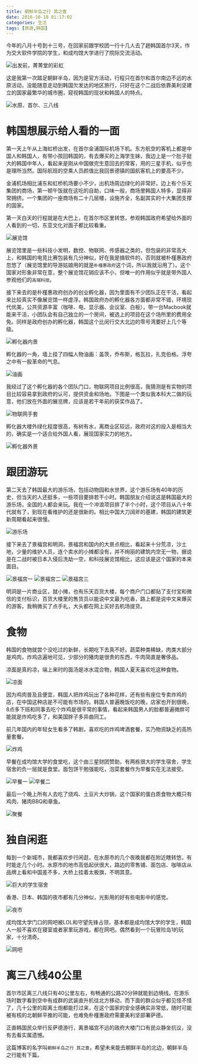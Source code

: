 ```yaml
---
title: 朝鲜半岛之行 其之壹
date: 2016-10-10 01:17:02
categories: 生活
tags: [旅游,韩国]
---
```

今年的八月十号到十三号，在回家前跟学校团一行十几人去了趟韩国首尔3天，作为交大软件学院的学生，和成均馆大学进行了院际交流活动。

<img src="http://wx3.sinaimg.cn/large/989ea82cly1g1t0y5h999j21400u0npd.jpg" alt="出发前，菁菁堂的彩虹">

这是我第一次踏足朝鲜半岛，因为是官方活动，行程只在首尔和首尔南边不远的水原活动，没能随意走动到韩国欠发达的地区旅行，只好在这个二战后依靠美利坚建立的国家最繁华的城市圈，窥视韩国的现状和韩国人的特点。

<img src="http://wx2.sinaimg.cn/large/989ea82cly1g1t21e6purj20y80qoaix.jpg" alt="水原、首尔、三八线">

<!--more-->

# 韩国想展示给人看的一面

第一天上午从上海虹桥出发，在首尔金浦国际机场下机。东方航空的客机上都是中国人和韩国人，有带小孩回韩国的，有去爆买的上海学生妹，我边上是一个肚子挺大的韩国中年人，看起来是刚从中国做完生意回去的常客，用的三星手机，似乎也是理所当然。国际航班的空乘人员颜值比我回景德镇的国航客机上的要高不少。

金浦机场相比浦东和虹桥机场要小不少，出机场周边绿化的非常好。边上有个乐天集团的商场，第一顿午饭就在这吃的自助，口味一般，商场里韩国人特多，显得非常拥挤。一个集团的一座商场有二十几层楼，设施齐全，名副其实的十大集团支撑的国家。

第一天白天的行程就是在大巴上，在首尔市区里转悠，参观韩国政府希望给外面的人看到的一切，东亚文化对面子都比较看重。

<img src="http://wx1.sinaimg.cn/large/989ea82cly1g1t21igwiwj219b0u0hdt.jpg" alt="展览馆">

展览馆里是一些科技小发明，数控、物联网、传感器之类的，但包装的非常高大上，和韩国的电竞比赛包装有几分神似，好在我是搞软件的，否则就被朴槿惠政府忽悠了（展览馆里的导游姑娘用的就是`朴槿惠政府`这个词，所以我就沿用了）。这个国家对形象非常在意，整个展览馆花销应该不小，但唯一的作用似乎就是带外国人参观他们的`高端科技`。

接下来去的是朴槿惠政府创办的创业孵化器，因为里面有不少团队正在干活，看起来比较真实不像展览馆一样虚浮。韩国政府办的孵化器各方面都非常不错，环境现代优美，公共资源丰富（咖啡、电、显示器、会议室、白板），带一台Macbook就能来干活，小团队会有自己独立的一个房间，被选上的项目在这个场所里的费用全免。同样是政府创办的孵化器，韩国这个比闵行交大北边的零号湾要好上几个等级。

<img src="http://wx3.sinaimg.cn/large/989ea82cly1g1t2kyge43j219b0u0kjl.jpg" alt="孵化器内景">

孵化器的一角，墙上挂了四幅人物油画：盖茨，乔布斯，格瓦拉，扎克伯格。浮夸之中有一股革命的气息。

<img src="http://wx2.sinaimg.cn/large/989ea82cly1g1t2l18qvyj21400u0qv5.jpg" alt="油画">

我经过了这个孵化器的各个团队门口，物联网项目比例很高，我猜测是有实物的项目比较容易拿到政府的认可，提供资金和场地。下图是一个类似我本科大二做的玩意，他们放在外面的展览牌，应该是若干年前的获奖作品了。

<img src="http://wx3.sinaimg.cn/large/989ea82cly1g1t2l47hajj21400u0hdt.jpg" alt="物联网手套">

孵化器大楼外绿化程度很高，有树有水，离商业区较远，政府对这的投入是相当大的，确实是一个适合给外国人看，展现国家实力的地方。

<img src="http://wx4.sinaimg.cn/large/989ea82cly1g1t2l7dituj219b0u0npe.jpg" alt="孵化器外景">

# 跟团游玩

第二天去了韩国最大的游乐场，包括动物园和水世界，这个游乐场有40年的历史，但当天的人还挺多，一些项目要排若干小时。韩国朋友介绍说这是韩国最大的游乐场，全国的人都会来玩。我在一个冲浪项目排了半个小时，这个项目从八十年代就有了，到现在看维护的还是很新的。相比中国大刀阔斧的基建，韩国的建筑更新周期看起来很慢。

<img src="http://wx1.sinaimg.cn/large/989ea82cly1g1t2lagt79j219b0u0u0x.jpg" alt="游乐场">

接下来去了景福宫和明洞，景福宫和国内的大景点相比，看起来十分荒凉，沙土地，少量的维护人员，连个卖水的小摊都没有，并不绚丽的建筑内空无一物，据说是在二战时被日本入侵后洗劫一空，和科技展览馆相比，这应该是这个国家的本来面目。

<img src="http://wx2.sinaimg.cn/large/989ea82cly1g1t2lk8l5xj219b0u0hdt.jpg" alt="景福宫一">

<img src="http://wx3.sinaimg.cn/large/989ea82cly1g1t2lmzytaj219a0u0hdt.jpg" alt="景福宫二">

<img src="http://wx4.sinaimg.cn/large/989ea82cly1g1t2lpxe41j21400u0b2a.jpg" alt="景福宫三">

明洞是一片商业区，就小摊，也有乐天百货大楼，每个商户门口都贴了支付宝和微信的支付标识，百货大楼里的售货员以能说中文最为吃香，路上都是说中文来爆买的游客。我稍微买了点手礼，大头都在网上买好去机场提货。

# 食物

韩国的食物就尝个没吃过的新鲜，长期吃下去真不好。蔬菜种类稀缺，肉类大部分是鸡肉，炸鸡店遍地可见，少部分的猪肉是很贵的东西，牛肉简直是奢侈品。

凉面是真的凉，端上来时的面汤是冰水混合物，韩国人夏天喜欢吃这种食物。

<img src="http://wx2.sinaimg.cn/large/989ea82cly1g1t2lvloxhj21400u0b2a.jpg" alt="凉面">

因为鸡肉普及且便宜，韩国人把炸鸡玩出了各种花样，还有些有座位专卖炸鸡的店，在中国这种店是不可能有市场的。韩国人普遍晚饭吃的晚，店家也开到很晚，8点多下班和同事去吃个炸鸡是很平常的事情，看起来韩国男人的脸都普遍微胖可能就是炸鸡吃多了，和美国胖子多异曲同工。

前几年国内的年轻女生看多了韩剧，喜欢吃的炸鸡啤酒套餐，实乃物资缺乏的高热量套餐。

<img src="http://wx4.sinaimg.cn/large/989ea82cly1g1t2menndoj219b0u0hdt.jpg" alt="炸鸡">

早餐在成均馆大学的食堂吃，这个由三星财团赞助，有两栋很大的学生宿舍，学生宿舍的负一层就是食堂。面包饼干勉强能吃，泡菜套餐作为早餐实在无法接受。

<img src="http://wx3.sinaimg.cn/large/989ea82cly1g1t2mrovu9j21400u0u0x.jpg" alt="早餐一">

<img src="http://wx1.sinaimg.cn/large/989ea82cly1g1t2muei28j21400u0x6p.jpg" alt="早餐二">

最后一个晚上所有人去吃了烧鸡、土豆片大炒锅，这个国家的蛋白质食物大概只有鸡肉、猪肉BBQ和章鱼。

<img src="http://wx1.sinaimg.cn/large/989ea82cly1g1t2mxeq3pj219b0u0u0x.jpg" alt="聚餐">

# 独自闲逛

每到一个新城市，我都喜欢步行闲逛，在水原市的几个夜晚我都在附近瞎转悠，有时能走几个小时。水原市的地市高低起伏很大，路边的零售铺、面包店、咖啡店从品牌上看和中国差不多，大桥上挂着太极旗，不明其意。

<img src="http://wx3.sinaimg.cn/large/989ea82cly1g1t2n2sirmj219b0u0x6p.jpg" alt="巨大的学生宿舍">

香港、日本、韩国的夜市都有几分神似，光影用的好有些电影中的感觉。

<img src="http://wx2.sinaimg.cn/large/989ea82cly1g1t2n5ztadj20u0140npd.jpg" alt="夜市">

成均馆大学门口的网吧被LOL和守望先锋占领，基本都是成均馆大学的学生，韩国人一般不喜欢在寝室或者家里玩游戏，都在网吧。偶然看到一个玩冒险岛1的玩家，十分清奇。

<img src="http://wx2.sinaimg.cn/mw690/989ea82cly1g1t2nelzxej21400u0x6p.jpg" alt="网吧">

# 离三八线40公里

首尔市区离三八线只有40公里左右，有畅通的公路20分钟就能到边境线。在游乐场时数字看到空中有成群的武装直升机往北方移动，而下面的群众似乎都见怪不怪了，几十公里的距离土炮都能打过来，在这个国家的安全感确实非常低，随时可能被有核的北朝鲜平推的可能，也难免朴槿惠政府需要美利坚部署萨德。

正直韩国民众举行反萨德游行，离景福宫不远的政府大楼门口有民众静坐抗议，没有去看实属遗憾。

这篇博客的名字叫`朝鲜半岛之行 其之壹`，希望未来能去朝鲜半岛的北边，朝鲜半岛之行能有下篇。